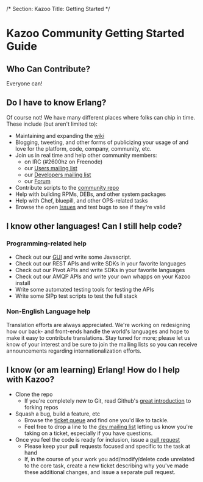 /*
Section: Kazoo
Title: Getting Started
*/

# Kazoo Community Getting Started Guide

## Who Can Contribute?

Everyone can!

## Do I have to know Erlang?

Of course not! We have many different places where folks can chip in time. These include (but aren't limited to):
* Maintaining and expanding the [wiki](https://wiki.2600hz.com)
* Blogging, tweeting, and other forms of publicizing your usage of and love for the platform, code, company, community, etc.
* Join us in real time and help other community members:
  * on IRC (#2600hz on Freenode)
  * our [Users mailing list](https://groups.google.com/forum/?fromgroups#!forum/2600hz-users)
  * our [Developers mailing list](https://groups.google.com/forum/?fromgroups#!forum/2600hz-dev)
  * our [Forum](http://forum.2600hz.com/)
* Contribute scripts to the [community repo](https://github.com/2600hz/community-scripts)
* Help with building RPMs, DEBs, and other system packages
* Help with Chef, bluepill, and other OPS-related tasks
* Browse the open [Issues](https://2600hz.atlassian.net/browse/KAZOO) and test bugs to see if they're valid

## I know other languages! Can I still help code?

### Programming-related help

* Check out our [GUI](https://github.com/2600hz/kazoo_ui) and write some Javascript.
* Check out our REST APIs and write SDKs in your favorite languages
* Check out our Pivot APIs and write SDKs in your favorite languages
* Check out our AMQP APIs and write your own whapps on your Kazoo install
* Write some automated testing tools for testing the APIs
* Write some SIPp test scripts to test the full stack

### Non-English Language help

Translation efforts are always appreciated. We're working on redesigning how our back- and front-ends handle the world's languages and hope to make it easy to contribute translations. Stay tuned for more; please let us know of your interest and be sure to join the mailing lists so you can receive announcements regarding internationalization efforts.

## I know (or am learning) Erlang! How do I help with Kazoo?

* Clone the repo
  * If you're completely new to Git, read Github's [great introduction](https://help.github.com/articles/fork-a-repo) to forking repos
* Squash a bug, build a feature, etc
  * Browse the [ticket queue](https://2600hz.atlassian.net/browse/KAZOO) and find one you'd like to tackle.
  * Feel free to drop a line to the [dev mailing list](https://groups.google.com/forum/?fromgroups#!forum/2600hz-dev) letting us know you're taking on a ticket, especially if you have questions.
* Once you feel the code is ready for inclusion, issue a [pull request](https://help.github.com/articles/using-pull-requests)
  * Please keep your pull requests focused and specific to the task at hand
  * If, in the course of your work you add/modify/delete code unrelated to the core task, create a new ticket describing why you've made these additional changes, and issue a separate pull request.

